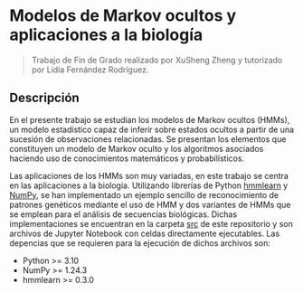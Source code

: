 # Modelos de Markov ocultos y aplicaciones a la biología

> Trabajo de Fin de Grado realizado por XuSheng Zheng y tutorizado por Lidia Fernández Rodríguez.

## Descripción
En el presente trabajo se estudian los modelos de Markov ocultos (HMMs), un modelo estadístico capaz de inferir sobre estados ocultos a partir de una sucesión de observaciones relacionadas. Se presentan los elementos que constituyen un modelo de Markov oculto y los algoritmos asociados haciendo uso de conocimientos matemáticos y probabilísticos.

Las aplicaciones de los HMMs son muy variadas, en este trabajo se centra en las aplicaciones a la biología. Utilizando librerías de Python [hmmlearn](https://hmmlearn.readthedocs.io/en/latest/) y [NumPy](https://numpy.org/), se han implementado un ejemplo sencillo de reconocimiento de patrones genéticos mediante el uso de HMM y dos variantes de HMMs que se emplean para el análisis de secuencias biológicas. Dichas implementaciones se encuentran en la carpeta [src](https://github.com/vdeq79/TFG/tree/main/src) de este repositorio y son archivos de Jupyter Notebook con celdas directamente ejecutables. Las depencias que se requieren para la ejecución de dichos archivos son:
- Python >= 3.10
- NumPy >= 1.24.3
- hmmlearn >= 0.3.0